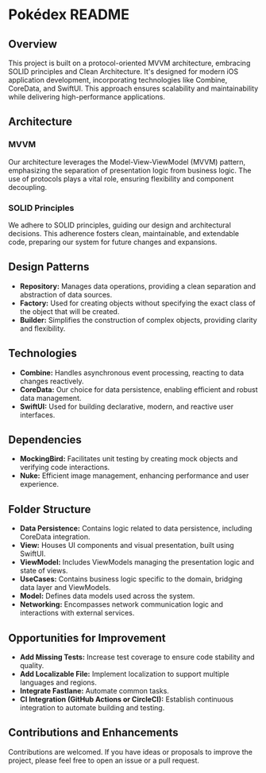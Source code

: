 # Pokédex README

## Overview
This project is built on a protocol-oriented MVVM architecture, embracing SOLID principles and Clean Architecture. It's designed for modern iOS application development, incorporating technologies like Combine, CoreData, and SwiftUI. This approach ensures scalability and maintainability while delivering high-performance applications.

## Architecture

### MVVM
Our architecture leverages the Model-View-ViewModel (MVVM) pattern, emphasizing the separation of presentation logic from business logic. The use of protocols plays a vital role, ensuring flexibility and component decoupling.

### SOLID Principles
We adhere to SOLID principles, guiding our design and architectural decisions. This adherence fosters clean, maintainable, and extendable code, preparing our system for future changes and expansions.

## Design Patterns

- **Repository:** Manages data operations, providing a clean separation and abstraction of data sources.
- **Factory:** Used for creating objects without specifying the exact class of the object that will be created.
- **Builder:** Simplifies the construction of complex objects, providing clarity and flexibility.

## Technologies

- **Combine:** Handles asynchronous event processing, reacting to data changes reactively.
- **CoreData:** Our choice for data persistence, enabling efficient and robust data management.
- **SwiftUI:** Used for building declarative, modern, and reactive user interfaces.

## Dependencies

- **MockingBird:** Facilitates unit testing by creating mock objects and verifying code interactions.
- **Nuke:** Efficient image management, enhancing performance and user experience.

## Folder Structure

- **Data Persistence:** Contains logic related to data persistence, including CoreData integration.
- **View:** Houses UI components and visual presentation, built using SwiftUI.
- **ViewModel:** Includes ViewModels managing the presentation logic and state of views.
- **UseCases:** Contains business logic specific to the domain, bridging data layer and ViewModels.
- **Model:** Defines data models used across the system.
- **Networking:** Encompasses network communication logic and interactions with external services.

## Opportunities for Improvement

- **Add Missing Tests:** Increase test coverage to ensure code stability and quality.
- **Add Localizable File:** Implement localization to support multiple languages and regions.
- **Integrate Fastlane:** Automate common tasks.
- **CI Integration (GitHub Actions or CircleCI):** Establish continuous integration to automate building and testing.

## Contributions and Enhancements
Contributions are welcomed. If you have ideas or proposals to improve the project, please feel free to open an issue or a pull request.
